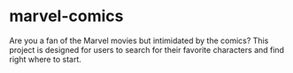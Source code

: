 # marvel-comics
Are you a fan of the Marvel movies but intimidated by the comics? This project is designed for users to search for their favorite characters and find right where to start.
